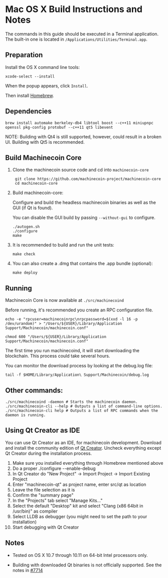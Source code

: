 Mac OS X Build Instructions and Notes
====================================
The commands in this guide should be executed in a Terminal application.
The built-in one is located in `/Applications/Utilities/Terminal.app`.

Preparation
-----------
Install the OS X command line tools:

`xcode-select --install`

When the popup appears, click `Install`.

Then install [Homebrew](http://brew.sh).

Dependencies
----------------------

    brew install automake berkeley-db4 libtool boost --c++11 miniupnpc openssl pkg-config protobuf --c++11 qt5 libevent

NOTE: Building with Qt4 is still supported, however, could result in a broken UI. Building with Qt5 is recommended.

Build Machinecoin Core
------------------------

1. Clone the machinecoin source code and cd into `machinecoin-core`

        git clone https://github.com/machinecoin-project/machinecoin-core
        cd machinecoin-core

2.  Build machinecoin-core:

    Configure and build the headless machinecoin binaries as well as the GUI (if Qt is found).

    You can disable the GUI build by passing `--without-gui` to configure.

        ./autogen.sh
        ./configure
        make

3.  It is recommended to build and run the unit tests:

        make check

4.  You can also create a .dmg that contains the .app bundle (optional):

        make deploy

Running
-------

Machinecoin Core is now available at `./src/machinecoind`

Before running, it's recommended you create an RPC configuration file.

    echo -e "rpcuser=machinecoinrpc\nrpcpassword=$(xxd -l 16 -p /dev/urandom)" > "/Users/${USER}/Library/Application Support/Machinecoin/machinecoin.conf"

    chmod 600 "/Users/${USER}/Library/Application Support/Machinecoin/machinecoin.conf"

The first time you run machinecoind, it will start downloading the blockchain. This process could take several hours.

You can monitor the download process by looking at the debug.log file:

    tail -f $HOME/Library/Application\ Support/Machinecoin/debug.log

Other commands:
-------

    ./src/machinecoind -daemon # Starts the machinecoin daemon.
    ./src/machinecoin-cli --help # Outputs a list of command-line options.
    ./src/machinecoin-cli help # Outputs a list of RPC commands when the daemon is running.

Using Qt Creator as IDE
------------------------
You can use Qt Creator as an IDE, for machinecoin development.
Download and install the community edition of [Qt Creator](https://www.qt.io/download/).
Uncheck everything except Qt Creator during the installation process.

1. Make sure you installed everything through Homebrew mentioned above
2. Do a proper ./configure --enable-debug
3. In Qt Creator do "New Project" -> Import Project -> Import Existing Project
4. Enter "machinecoin-qt" as project name, enter src/qt as location
5. Leave the file selection as it is
6. Confirm the "summary page"
7. In the "Projects" tab select "Manage Kits..."
8. Select the default "Desktop" kit and select "Clang (x86 64bit in /usr/bin)" as compiler
9. Select LLDB as debugger (you might need to set the path to your installation)
10. Start debugging with Qt Creator

Notes
-----

* Tested on OS X 10.7 through 10.11 on 64-bit Intel processors only.

* Building with downloaded Qt binaries is not officially supported. See the notes in [#7714](https://github.com/machinecoin-project/machinecoin-core/issues/7714)

